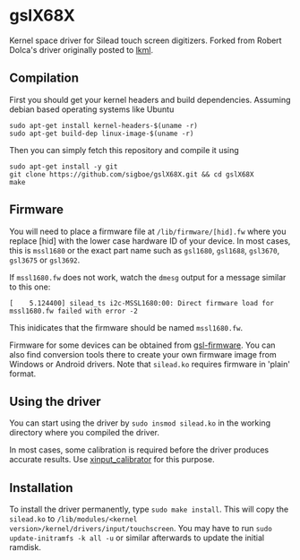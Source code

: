 # gslX68X
Kernel space driver for Silead touch screen digitizers. Forked from Robert Dolca's driver originally posted to [lkml](https://lkml.org/lkml/2015/8/25/738).

## Compilation
First you should get your kernel headers and build dependencies. Assuming debian based operating systems like Ubuntu
```
sudo apt-get install kernel-headers-$(uname -r)
sudo apt-get build-dep linux-image-$(uname -r)
```
Then you can simply fetch this repository and compile it using
```
sudo apt-get install -y git
git clone https://github.com/sigboe/gslX68X.git && cd gslX68X
make
```

## Firmware
You will need to place a firmware file at `/lib/firmware/[hid].fw` where you replace [hid] with the lower case hardware ID of your device.
In most cases, this is `mssl1680` or the exact part name such as `gsl1680`, `gsl1688`, `gsl3670`, `gsl3675` or `gsl3692`.

If `mssl1680.fw` does not work, watch the `dmesg` output for a message similar to this one:
```
[    5.124400] silead_ts i2c-MSSL1680:00: Direct firmware load for mssl1680.fw failed with error -2
```
This inidicates that the firmware should be named `mssl1680.fw`.

Firmware for some devices can be obtained from [gsl-firmware](https://github.com/onitake/gsl-firmware).
You can also find conversion tools there to create your own firmware image from Windows or Android drivers.
Note that `silead.ko` requires firmware in 'plain' format.

## Using the driver
You can start using the driver by `sudo insmod silead.ko` in the working directory where you compiled the driver.

In most cases, some calibration is required before the driver produces accurate results.
Use [xinput_calibrator](https://www.freedesktop.org/wiki/Software/xinput_calibrator/) for this purpose.

## Installation
To install the driver permanently, type `sudo make install`. This will copy the `silead.ko` to `/lib/modules/<kernel version>/kernel/drivers/input/touchscreen`. You may have to run `sudo update-initramfs -k all -u` or similar afterwards to update the initial ramdisk.